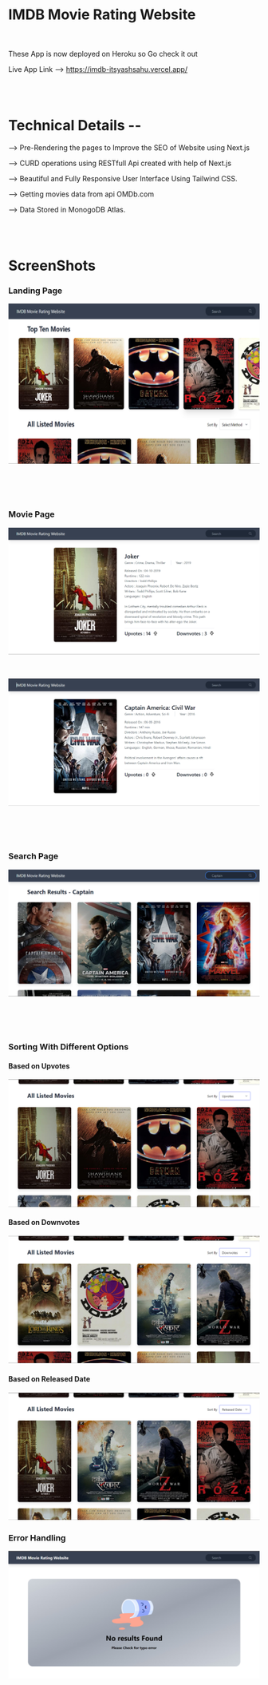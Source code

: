 
<h1>IMDB Movie Rating Website</h1>

<br/>
<br/>
These App is now deployed on Heroku so Go check it out

Live App Link --> https://imdb-itsyashsahu.vercel.app/

<br/>
<br/>

<h1>Technical Details -- </h1>

--> Pre-Rendering the pages to Improve the SEO of Website using Next.js

--> CURD operations using RESTfull Api created with help of Next.js

--> Beautiful and Fully Responsive User Interface Using Tailwind CSS.

--> Getting movies data from api OMDb.com

--> Data Stored in MonogoDB Atlas.



<br/>
<br/>
<h1>ScreenShots</h1>

<h3>Landing Page</h3>

![First Glance](screenshots/Screenshot_1.jpg "First Glance of the web-app")

<br/>
<br/>
<br/>
<h3>Movie Page</h3>

![Movie page](screenshots/Screenshot_2.jpg "Movie Details page of the web-app")

<br/>

![Movie page](screenshots/Screenshot_7.jpg "Movie Details page of the web-app")

<br/>
<br/>
<br/>
<h3>Search Page</h3>

![Search page](screenshots/Screenshot_6.jpg "Search Movie page of the web-app")

<br/>
<br/>
<br/>
<h3>Sorting With Different Options</h3>

<h4>Based on Upvotes</h4>

![Sorting](screenshots/Screenshot_3.jpg "Sorting movies of the web-app")

<h4>Based on Downvotes</h4>

![Sorting](screenshots/Screenshot_4.jpg "Sorting movies of the web-app")

<h4>Based on Released Date</h4>

![Sorting](screenshots/Screenshot_5.jpg "Sorting movies of the web-app")


<h3>Error Handling</h3>

![Error Handling](screenshots/Screenshot_8.jpg "Error Handling of the web-app")

